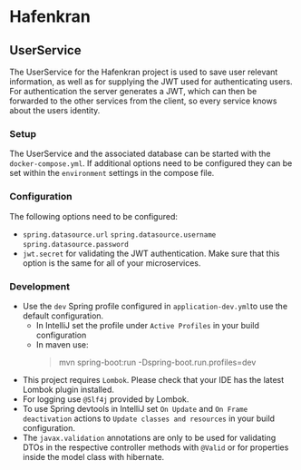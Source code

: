 # Hafenkran

## UserService

The UserService for the Hafenkran project is used to save user relevant information, as well as for supplying the JWT used for authenticating users.
For authentication the server generates a JWT, which can then be forwarded to the other services from the client, so every service knows about the users identity.

### Setup
The UserService and the associated database can be started with the `docker-compose.yml`.
If additional options need to be configured they can be set within the `environment` settings in the compose file.

### Configuration
The following options need to be configured:
- `spring.datasource.url` `spring.datasource.username` `spring.datasource.password`
- `jwt.secret` for validating the JWT authentication. Make sure that this option is the same for all of your microservices.

### Development
- Use the `dev` Spring profile configured in `application-dev.yml`to use the default configuration. 
    - In IntelliJ set the profile under `Active Profiles` in your build configuration
    - In maven use:
        > mvn spring-boot:run -Dspring-boot.run.profiles=dev
- This project requires `Lombok`. Please check that your IDE has the latest Lombok plugin installed.
- For logging use `@Slf4j` provided by Lombok.
- To use Spring devtools in IntelliJ set `On Update` and `On Frame deactivation` actions to `Update classes and resources` in your build configuration.
- The `javax.validation` annotations are only to be used for validating DTOs in the respective controller methods with `@Valid` or for properties inside the model class with hibernate.
